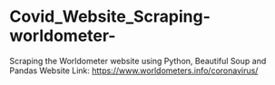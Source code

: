 # Covid_Website_Scraping-worldometer-
Scraping the Worldometer website using Python, Beautiful Soup and Pandas
Website Link: https://www.worldometers.info/coronavirus/
